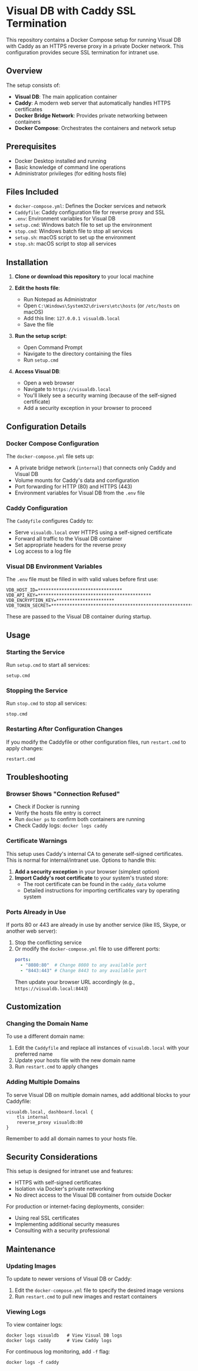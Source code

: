 # Visual DB with Caddy SSL Termination

This repository contains a Docker Compose setup for running Visual DB with Caddy as an HTTPS reverse proxy in a private Docker network. This configuration provides secure SSL termination for intranet use.

## Overview

The setup consists of:

- **Visual DB**: The main application container
- **Caddy**: A modern web server that automatically handles HTTPS certificates
- **Docker Bridge Network**: Provides private networking between containers
- **Docker Compose**: Orchestrates the containers and network setup

## Prerequisites

- Docker Desktop installed and running
- Basic knowledge of command line operations
- Administrator privileges (for editing hosts file)

## Files Included

- `docker-compose.yml`: Defines the Docker services and network
- `Caddyfile`: Caddy configuration file for reverse proxy and SSL
- `.env`: Environment variables for Visual DB
- `setup.cmd`: Windows batch file to set up the environment
- `stop.cmd`: Windows batch file to stop all services
- `setup.sh`: macOS script to set up the environment
- `stop.sh`: macOS script to stop all services

## Installation

1. **Clone or download this repository** to your local machine

2. **Edit the hosts file**:
   - Run Notepad as Administrator
   - Open `C:\Windows\System32\drivers\etc\hosts` (or `/etc/hosts` on macOS)
   - Add this line: `127.0.0.1 visualdb.local`
   - Save the file

3. **Run the setup script**:
   - Open Command Prompt
   - Navigate to the directory containing the files
   - Run `setup.cmd`

4. **Access Visual DB**:
   - Open a web browser
   - Navigate to `https://visualdb.local`
   - You'll likely see a security warning (because of the self-signed certificate)
   - Add a security exception in your browser to proceed

## Configuration Details

### Docker Compose Configuration

The `docker-compose.yml` file sets up:

- A private bridge network (`internal`) that connects only Caddy and Visual DB
- Volume mounts for Caddy's data and configuration
- Port forwarding for HTTP (80) and HTTPS (443)
- Environment variables for Visual DB from the `.env` file

### Caddy Configuration

The `Caddyfile` configures Caddy to:

- Serve `visualdb.local` over HTTPS using a self-signed certificate
- Forward all traffic to the Visual DB container
- Set appropriate headers for the reverse proxy
- Log access to a log file

### Visual DB Environment Variables

The `.env` file must be filled in with valid values before first use:
```
VDB_HOST_ID=********************************
VDB_API_KEY=*******************************************
VDB_ENCRYPTION_KEY=**********************
VDB_TOKEN_SECRET=**************************************************************************************
```

These are passed to the Visual DB container during startup.

## Usage

### Starting the Service

Run `setup.cmd` to start all services:
```
setup.cmd
```

### Stopping the Service

Run `stop.cmd` to stop all services:
```
stop.cmd
```

### Restarting After Configuration Changes

If you modify the Caddyfile or other configuration files, run `restart.cmd` to apply changes:
```
restart.cmd
```

## Troubleshooting

### Browser Shows "Connection Refused"

- Check if Docker is running
- Verify the hosts file entry is correct
- Run `docker ps` to confirm both containers are running
- Check Caddy logs: `docker logs caddy`

### Certificate Warnings

This setup uses Caddy's internal CA to generate self-signed certificates. This is normal for internal/intranet use. Options to handle this:

1. **Add a security exception** in your browser (simplest option)
2. **Import Caddy's root certificate** to your system's trusted store:
   - The root certificate can be found in the `caddy_data` volume
   - Detailed instructions for importing certificates vary by operating system

### Ports Already in Use

If ports 80 or 443 are already in use by another service (like IIS, Skype, or another web server):

1. Stop the conflicting service
2. Or modify the `docker-compose.yml` file to use different ports:
   ```yaml
   ports:
     - "8080:80"  # Change 8080 to any available port
     - "8443:443" # Change 8443 to any available port
   ```
   Then update your browser URL accordingly (e.g., `https://visualdb.local:8443`)

## Customization

### Changing the Domain Name

To use a different domain name:

1. Edit the `Caddyfile` and replace all instances of `visualdb.local` with your preferred name
2. Update your hosts file with the new domain name
3. Run `restart.cmd` to apply changes

### Adding Multiple Domains

To serve Visual DB on multiple domain names, add additional blocks to your Caddyfile:

```
visualdb.local, dashboard.local {
    tls internal
    reverse_proxy visualdb:80
}
```

Remember to add all domain names to your hosts file.

## Security Considerations

This setup is designed for intranet use and features:

- HTTPS with self-signed certificates
- Isolation via Docker's private networking
- No direct access to the Visual DB container from outside Docker

For production or internet-facing deployments, consider:

- Using real SSL certificates
- Implementing additional security measures
- Consulting with a security professional

## Maintenance

### Updating Images

To update to newer versions of Visual DB or Caddy:

1. Edit the `docker-compose.yml` file to specify the desired image versions
2. Run `restart.cmd` to pull new images and restart containers

### Viewing Logs

To view container logs:

```
docker logs visualdb   # View Visual DB logs
docker logs caddy      # View Caddy logs
```

For continuous log monitoring, add `-f` flag:

```
docker logs -f caddy
```
